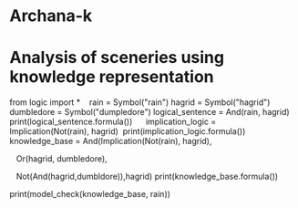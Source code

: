 # Archana-k
# Analysis of sceneries using knowledge representation 
from logic import *   
rain = Symbol("rain")
hagrid = Symbol("hagrid")  
dumbledore = Symbol("dumpledore")
logical_sentence = And(rain, hagrid) 
print(logical_sentence.formula())     
implication_logic = Implication(Not(rain), hagrid) 
print(implication_logic.formula())
knowledge_base = And(Implication(Not(rain), hagrid),

   Or(hagrid, dumbledore),

   Not(And(hagrid,dumbldore)),hagrid)
print(knowledge_base.formula())

print(model_check(knowledge_base, rain))
